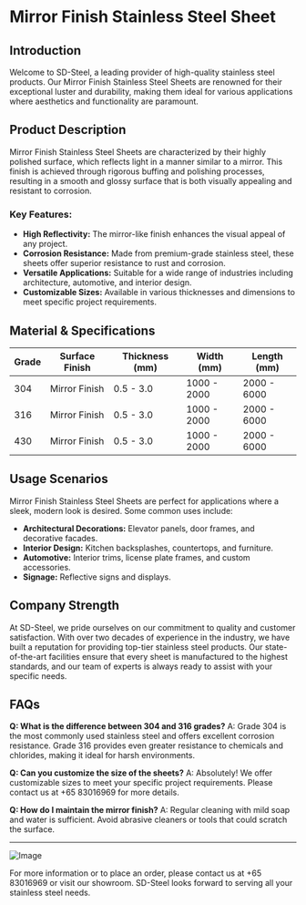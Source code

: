 # Mirror Finish Stainless Steel Sheet

## Introduction
Welcome to SD-Steel, a leading provider of high-quality stainless steel products. Our Mirror Finish Stainless Steel Sheets are renowned for their exceptional luster and durability, making them ideal for various applications where aesthetics and functionality are paramount.

## Product Description
Mirror Finish Stainless Steel Sheets are characterized by their highly polished surface, which reflects light in a manner similar to a mirror. This finish is achieved through rigorous buffing and polishing processes, resulting in a smooth and glossy surface that is both visually appealing and resistant to corrosion.

### Key Features:
- **High Reflectivity:** The mirror-like finish enhances the visual appeal of any project.
- **Corrosion Resistance:** Made from premium-grade stainless steel, these sheets offer superior resistance to rust and corrosion.
- **Versatile Applications:** Suitable for a wide range of industries including architecture, automotive, and interior design.
- **Customizable Sizes:** Available in various thicknesses and dimensions to meet specific project requirements.

## Material & Specifications

| Grade | Surface Finish | Thickness (mm) | Width (mm) | Length (mm) |
|-------|----------------|----------------|------------|-------------|
| 304   | Mirror Finish  | 0.5 - 3.0      | 1000 - 2000| 2000 - 6000 |
| 316   | Mirror Finish  | 0.5 - 3.0      | 1000 - 2000| 2000 - 6000 |
| 430   | Mirror Finish  | 0.5 - 3.0      | 1000 - 2000| 2000 - 6000 |

## Usage Scenarios
Mirror Finish Stainless Steel Sheets are perfect for applications where a sleek, modern look is desired. Some common uses include:
- **Architectural Decorations:** Elevator panels, door frames, and decorative facades.
- **Interior Design:** Kitchen backsplashes, countertops, and furniture.
- **Automotive:** Interior trims, license plate frames, and custom accessories.
- **Signage:** Reflective signs and displays.

## Company Strength
At SD-Steel, we pride ourselves on our commitment to quality and customer satisfaction. With over two decades of experience in the industry, we have built a reputation for providing top-tier stainless steel products. Our state-of-the-art facilities ensure that every sheet is manufactured to the highest standards, and our team of experts is always ready to assist with your specific needs.

## FAQs
**Q: What is the difference between 304 and 316 grades?**
A: Grade 304 is the most commonly used stainless steel and offers excellent corrosion resistance. Grade 316 provides even greater resistance to chemicals and chlorides, making it ideal for harsh environments.

**Q: Can you customize the size of the sheets?**
A: Absolutely! We offer customizable sizes to meet your specific project requirements. Please contact us at +65 83016969 for more details.

**Q: How do I maintain the mirror finish?**
A: Regular cleaning with mild soap and water is sufficient. Avoid abrasive cleaners or tools that could scratch the surface.

---

![Image](https://github.com/user-attachments/assets/2567258e-e124-4816-932d-1809bd27ef0b)

For more information or to place an order, please contact us at +65 83016969 or visit our showroom. SD-Steel looks forward to serving all your stainless steel needs.